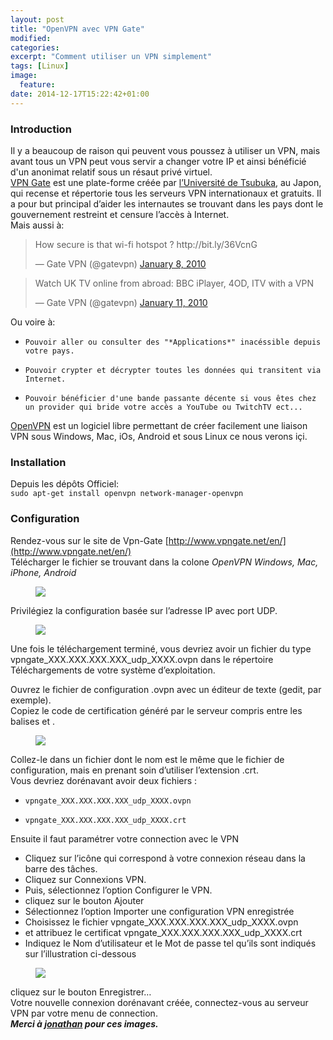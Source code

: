```yaml
---
layout: post
title: "OpenVPN avec VPN Gate"
modified:
categories:
excerpt: "Comment utiliser un VPN simplement"
tags: [Linux]
image:
  feature:
date: 2014-12-17T15:22:42+01:00
---
```

### Introduction
Il y a beaucoup de raison qui peuvent vous poussez à utiliser un VPN, mais avant tous un VPN peut vous servir a changer votre IP et ainsi bénéficié d'un anonimat relatif sous un résaut privé virtuel.  
[VPN Gate](http://www.vpngate.net/en/) est une plate-forme créée par [l’Université de Tsubuka](http://www.tsukuba.ac.jp/english/), au Japon, qui recense et répertorie tous les serveurs VPN internationaux et gratuits. Il a pour but principal d’aider les internautes se trouvant dans les pays dont le gouvernement restreint et censure l’accès à Internet.  
Mais aussi à:

<blockquote class="twitter-tweet" lang="en"><p>How secure is that wi-fi hotspot ? http://bit.ly/36VcnG</p>&mdash; Gate VPN (@gatevpn) <a href="https://twitter.com/gatevpn/status/7515894921">January 8, 2010</a></blockquote>
<script async src="//platform.twitter.com/widgets.js" charset="utf-8"></script>  

<blockquote class="twitter-tweet" lang="en"><p>Watch UK TV online from abroad: BBC iPlayer, 4OD, ITV with a VPN</p>&mdash; Gate VPN (@gatevpn) <a href="https://twitter.com/gatevpn/status/7640174863">January 11, 2010</a></blockquote>
<script async src="//platform.twitter.com/widgets.js" charset="utf-8"></script>

Ou voire à:

+     Pouvoir aller ou consulter des "*Applications*" inacéssible depuis votre pays.
+     Pouvoir crypter et décrypter toutes les données qui transitent via Internet.
+     Pouvoir bénéficier d'une bande passante décente si vous êtes chez un provider qui bride votre accès a YouTube ou TwitchTV ect...

[OpenVPN](https://openvpn.net/index.php/access-server/overview.html) est un logiciel libre permettant de créer facilement une liaison VPN sous Windows, Mac, iOs, Android et sous Linux ce nous verons içi.

### Installation
Depuis les dépôts Officiel:  
`sudo apt-get install openvpn network-manager-openvpn`

### Configuration
Rendez-vous sur le site de Vpn-Gate [http://www.vpngate.net/en/](http://www.vpngate.net/en/)  
Télécharger le fichier se trouvant dans la colone *OpenVPN Windows, Mac, iPhone, Android*  
<figure class="full">
    <img src="http://www.jonathanlinat.net/wp-content/uploads/2014/03/vpn04.jpg">
</figure>

Privilégiez la configuration basée sur l’adresse IP avec port UDP.
<figure class="full">
    <img src="http://www.jonathanlinat.net/wp-content/uploads/2014/03/vpn05.jpg">
</figure>

Une fois le téléchargement terminé, vous devriez avoir un fichier du type vpngate_XXX.XXX.XXX.XXX_udp_XXXX.ovpn dans le répertoire Téléchargements de votre système d’exploitation.  

Ouvrez le fichier de configuration .ovpn avec un éditeur de texte (gedit, par exemple).  
Copiez le code de certification généré par le serveur compris entre les balises <ca> et </ca>.  
<figure class="full">
    <img src="http://www.jonathanlinat.net/wp-content/uploads/2014/03/vpn07.jpg">
</figure>

Collez-le dans un fichier dont le nom est le même que le fichier de configuration, mais en prenant soin d’utiliser l’extension .crt.  
Vous devriez dorénavant avoir deux fichiers :

+     vpngate_XXX.XXX.XXX.XXX_udp_XXXX.ovpn
+     vpngate_XXX.XXX.XXX.XXX_udp_XXXX.crt

Ensuite il faut paramétrer votre connection avec le VPN

+    Cliquez sur l’icône qui correspond à votre connexion réseau dans la barre des tâches.
+    Cliquez sur Connexions VPN.
+    Puis, sélectionnez l’option Configurer le VPN.
+    cliquez sur le bouton Ajouter
+    Sélectionnez l’option Importer une configuration VPN enregistrée
+    Choisissez le fichier vpngate_XXX.XXX.XXX.XXX_udp_XXXX.ovpn
+    et attribuez le certificat vpngate_XXX.XXX.XXX.XXX_udp_XXXX.crt
+    Indiquez le Nom d’utilisateur et le Mot de passe tel qu’ils sont indiqués sur l’illustration ci-dessous

<figure class="full">
    <img src="http://www.jonathanlinat.net/wp-content/uploads/2014/03/vpn10.jpg">
</figure>

cliquez sur le bouton Enregistrer…  
Votre nouvelle connexion dorénavant créée, connectez-vous au serveur VPN par votre menu de connection.  
***Merci à [jonathan](http://www.jonathanlinat.net/2014-03-04/openvpn-linux-vpn-gate-configurez-anonymisez-votre-connexion-internet/) pour ces images.***
